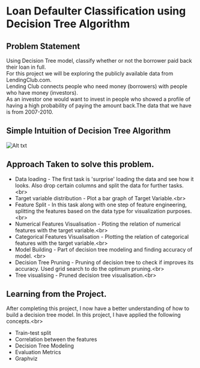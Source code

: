 # Loan Defaulter Classification using Decision Tree Algorithm

## Problem Statement
Using Decision Tree model, classify whether or not the borrower paid back their loan in full.</br>
For this project we will be exploring the publicly available data from LendingClub.com. </br>
Lending Club connects people who need money (borrowers) with people who have money (investors).</br>
As an investor one would want to invest in people who showed a profile of having a high probability of paying the amount back.The data that we have is from 2007-2010.</br>

## Simple Intuition of Decision Tree Algorithm </br> 
![Alt txt](https://qph.fs.quoracdn.net/main-qimg-35d9cf8c3db8315cd801ed1f463f8690)

## Approach Taken to solve this problem.
* Data loading - The first task is 'surprise' loading the data and see how it looks. Also drop certain columns and split the data for further tasks.<br\>
* Target variable distribution - Plot a bar graph of Target Variable.<br\>
* Feature Split - In this task along with one step of feature engineering, splitting the features based on the data type for visualization purposes.<br\>
* Numerical Features Visualisation - Ploting the relation of numerical features with the target variable.<br\>
* Categorical Features Visualisation - Plotting the relation of categorical features with the target variable.<br\>
* Model Building - Part of decision tree modeling and finding accuracy of model. <br\>
* Decision Tree Pruning - Pruning of decision tree to check if improves its accuracy. Used grid search to do the optimum pruning.<br\>
* Tree visualising - Pruned decision tree visualisation.<br\>

## Learning from the Project.
After completing this project, I now have a better understanding of how to build a decision tree model.
In this project, I have applied the following concepts.<br\>
* Train-test split
* Correlation between the features
* Decision Tree Modeling
* Evaluation Metrics
* Graphviz
